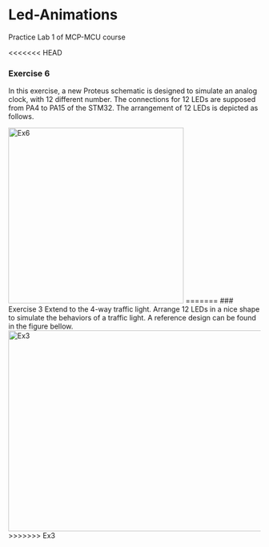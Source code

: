 # Led-Animations
Practice Lab 1 of MCP-MCU course

<<<<<<< HEAD
### Exercise 6
In this exercise, a new Proteus schematic is designed to simulate an analog clock, with 12 different number. The connections for 12 LEDs are supposed from PA4 to PA15 of the STM32. The arrangement of 12 LEDs is depicted as follows.

<img width="350" height="350" alt="Ex6" src="https://github.com/user-attachments/assets/75aa85a3-281e-4c26-85f2-a0f6926ef59b" />
=======
### Exercise 3
Extend to the 4-way traffic light. Arrange 12 LEDs in a nice shape to simulate the behaviors of a traffic light. A reference design can be found in the figure bellow.

<img width="650" height="400" alt="Ex3" src="https://github.com/user-attachments/assets/5b44d171-1504-422c-8464-33b484d505d5" />
>>>>>>> Ex3

